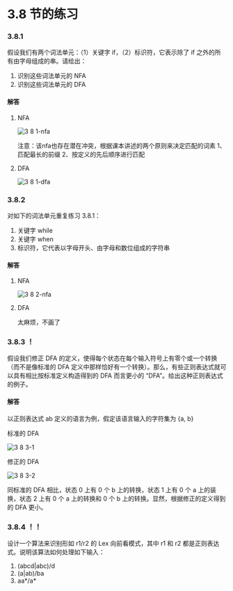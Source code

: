 # 3.8 节的练习

### 3.8.1

假设我们有两个词法单元：（1）关键字 if，（2）标识符，它表示除了 if 之外的所有由字母组成的串。请给出：

1. 识别这些词法单元的 NFA
2. 识别这些词法单元的 DFA

#### 解答

1. NFA

    ![3 8 1-nfa](https://f.cloud.github.com/assets/340282/448499/c5cb2ba0-b248-11e2-94f4-90d117eabdfd.gif)
    
    注意：该nfa也存在潜在冲突，根据课本讲述的两个原则来决定匹配的词素 1、匹配最长的前缀 2、按定义的先后顺序进行匹配

2. DFA

    ![3 8 1-dfa](https://f.cloud.github.com/assets/340282/448502/cb3623ba-b248-11e2-8397-d15e14def501.gif)


### 3.8.2

对如下的词法单元重复练习 3.8.1：

1. 关键字 while
2. 关键字 when
3. 标识符，它代表以字母开头、由字母和数位组成的字符串

#### 解答

1. NFA

    ![3 8 2-nfa](https://f.cloud.github.com/assets/340282/448535/182bd758-b24b-11e2-8375-454b3a9dc812.gif)

2. DFA

    太麻烦，不画了

### 3.8.3 ！

假设我们修正 DFA 的定义，使得每个状态在每个输入符号上有零个或一个转换（而不是像标准的 DFA 定义中那样恰好有一个转换）。那么，有些正则表达式就可以具有相比按标准定义构造得到的 DFA 而言更小的 “DFA”。给出这种正则表达式的例子。

#### 解答

以正则表达式 ab 定义的语言为例，假定该语言输入的字符集为 {a, b}

标准的 DFA

![3 8 3-1](https://f.cloud.github.com/assets/340282/448891/01470cf0-b260-11e2-8fcd-456a841f6801.gif)

修正的 DFA

![3 8 3-2](https://f.cloud.github.com/assets/340282/448895/11fa403a-b260-11e2-9f30-f6c2b6c72539.gif)

同标准的 DFA 相比，状态 0 上有 0 个 b 上的转换，状态 1 上有 0 个 a 上的装换，状态 2 上有 0 个 a 上的转换和 0 个 b 上的转换。显然，根据修正的定义得到的 DFA 更小。

### 3.8.4 ！！

设计一个算法来识别形如 r1/r2 的 Lex 向前看模式，其中 r1 和 r2 都是正则表达式。说明该算法如何处理如下输入：

1. (abcd|abc)/d
2. (a|ab)/ba
3. aa\*/a\*


